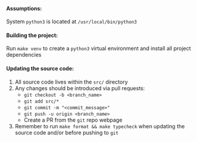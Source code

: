 #### Assumptions:

System `python3` is located at `/usr/local/bin/python3`

#### Building the project:

Run `make venv` to create a `python3` virtual environment and install all project
dependencies

#### Updating the source code:

1. All source code lives within the `src/` directory
2. Any changes should be introduced via pull requests:
   - `git checkout -b <branch_name>`
   - `git add src/*`
   - `git commit -m "<commit_message>"`
   - `git push -u origin <branch_name>`
   - Create a PR from the `git` repo webpage
3. Remember to run `make format && make typecheck` when updating the source code
and/or before pushing to `git`
